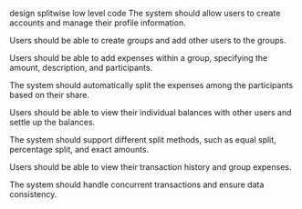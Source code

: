 design splitwise low level code
The system should allow users to create accounts and manage their profile information.

Users should be able to create groups and add other users to the groups.

Users should be able to add expenses within a group, specifying the amount, description, and participants.

The system should automatically split the expenses among the participants based on their share.

Users should be able to view their individual balances with other users and settle up the balances.

The system should support different split methods, such as equal split, percentage split, and exact amounts.

Users should be able to view their transaction history and group expenses.

The system should handle concurrent transactions and ensure data consistency.